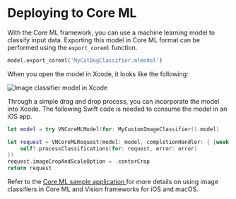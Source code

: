 # Deploying to Core ML

With the Core ML framework, you can use a machine learning model to
classify input data. Exporting this model in Core ML format can be
performed using the `export_coreml` function.

```python
model.export_coreml('MyCatDogClassifier.mlmodel')
```

When you open the model in Xcode, it looks like the following:

![Image classifier model in Xcode](images/image_classifier_model.png)

Through a simple drag and drop process, you can incorporate the model
into Xcode. The following Swift code is needed to consume the model in
an iOS app.

```swift
let model = try VNCoreMLModel(for: MyCustomImageClassifier().model)

let request = VNCoreMLRequest(model: model, completionHandler: { [weak self] request, error in
    self?.processClassifications(for: request, error: error)
})
request.imageCropAndScaleOption = .centerCrop
return request
```

Refer to the [Core ML sample application
](https://developer.apple.com/documentation/vision/classifying_images_with_vision_and_core_ml)
for more details on using image classifiers in Core ML and Vision
frameworks for iOS and macOS.

